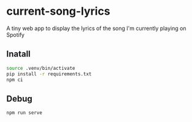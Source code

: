 # current-song-lyrics

A tiny web app to display the lyrics of the song I'm currently playing on Spotify

## Inatall

```bash
source .venv/bin/activate
pip install -r requirements.txt
npm ci
```

## Debug

```bash
npm run serve
```
